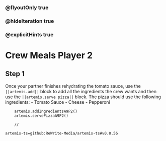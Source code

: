 ### @flyoutOnly true
### @hideIteration true
### @explicitHints true

# Crew Meals Player 2

## Step 1
Once your partner finishes rehydrating the tomato sauce, use the ``||artemis.add||`` block to add all the ingredients the crew wants and then use the ``||artemis.serve pizza||`` block. The pizza should use the following ingredients: 
    - Tomato Sauce
    - Cheese
    - Pepperoni

```ghost
    artemis.addIngredientsA9P2()
    artemis.servePizzaA9P2()
```
```template
    //
```

```package
artemis-ts=github:ReWrite-Media/artemis-ts#v0.0.56
```